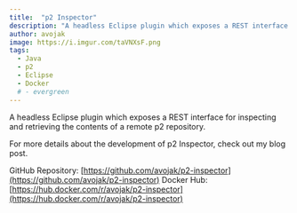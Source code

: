 ```yaml
---
title:  "p2 Inspector"
description: "A headless Eclipse plugin which exposes a REST interface for inspecting and retrieving the contents of a remote p2 repository"
author: avojak
image: https://i.imgur.com/taVNXsF.png
tags:
  - Java
  - p2
  - Eclipse
  - Docker
  # - evergreen
---
```


A headless Eclipse plugin which exposes a REST interface for inspecting and retrieving the contents of a remote p2 repository.

For more details about the development of p2 Inspector, check out my blog post.

GitHub Repository: [https://github.com/avojak/p2-inspector](https://github.com/avojak/p2-inspector)
Docker Hub: [https://hub.docker.com/r/avojak/p2-inspector](https://hub.docker.com/r/avojak/p2-inspector)